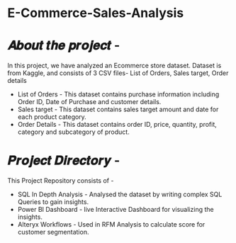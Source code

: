 # E-Commerce-Sales-Analysis
# 𝑨𝒃𝒐𝒖𝒕 𝒕𝒉𝒆 𝒑𝒓𝒐𝒋𝒆𝒄𝒕 -

In this project, we have analyzed an Ecommerce store dataset.
Dataset is from Kaggle, and consists of 3 CSV files- List of Orders, Sales target, Order details
* List of Orders - This dataset contains purchase information including Order ID, Date of Purchase and customer details.
* Sales target - This dataset contains sales target amount and date for each product category.
* Order Details - This dataset contains order ID, price, quantity, profit, category and subcategory of product.

# 𝑷𝒓𝒐𝒋𝒆𝒄𝒕 𝑫𝒊𝒓𝒆𝒄𝒕𝒐𝒓𝒚 -

This Project Repository consists of -
* SQL In Depth Analysis - Analysed the dataset by writing complex SQL Queries to gain insights.
* Power BI Dashboard - live Interactive Dashboard for visualizing the insights.
* Alteryx Workflows - Used in RFM Analysis to calculate score for customer segmentation.
